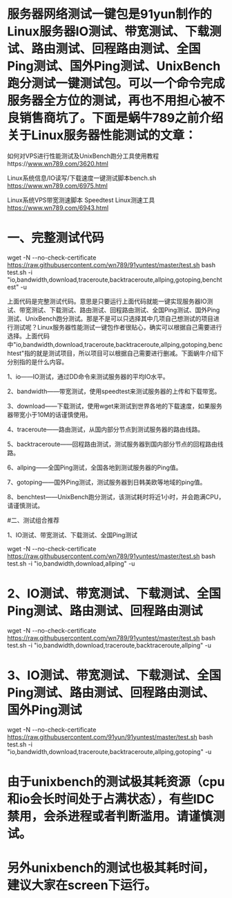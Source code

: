 # 服务器网络测试一键包是91yun制作的Linux服务器IO测试、带宽测试、下载测试、路由测试、回程路由测试、全国Ping测试、国外Ping测试、UnixBench跑分测试一键测试包。可以一个命令完成服务器全方位的测试，再也不用担心被不良销售商坑了。下面是蜗牛789之前介绍关于Linux服务器性能测试的文章：

如何对VPS进行性能测试及UnixBench跑分工具使用教程https://www.wn789.com/3620.html

Linux系统信息/IO读写/下载速度一键测试脚本bench.sh https://www.wn789.com/6975.html

Linux系统VPS带宽测速脚本 Speedtest Linux测速工具 https://www.wn789.com/6943.html

# 一、完整测试代码
wget -N --no-check-certificate https://raw.githubusercontent.com/wn789/91yuntest/master/test.sh
bash test.sh -i "io,bandwidth,download,traceroute,backtraceroute,allping,gotoping,benchtest" -u

上面代码是完整测试代码。意思是只要运行上面代码就能一键实现服务器IO测试、带宽测试、下载测试、路由测试、回程路由测试、全国Ping测试、国外Ping测试、UnixBench跑分测试。那是不是可以只选择其中几项自己想测试的项目进行测试呢？Linux服务器性能测试一键包作者很贴心，确实可以根据自己需要进行选择。上面代码中"io,bandwidth,download,traceroute,backtraceroute,allping,gotoping,benchtest"指的就是测试项目，所以项目可以根据自己需要进行删减。下面蜗牛介绍下分别指的是什么内容。

1、io——IO测试，通过DD命令来测试服务器的平均IO水平。

2、bandwidth——带宽测试，使用speedtest来测试服务器的上传和下载带宽。

3、download——下载测试，使用wget来测试到世界各地的下载速度，如果服务器带宽小于10M的话谨慎使用。

4、traceroute——路由测试，从国内部分节点到测试服务器的路由线路。

5、backtraceroute——回程路由测试，测试服务器到国内部分节点的回程路由线路。

6、allping——全国Ping测试，全国各地到测试服务器的Ping值。

7、gotoping——国外Ping测试，测试服务器到日韩美欧等地域的ping值。

8、benchtest——UnixBench跑分测试，该测试耗时将近1小时，并会跑满CPU，请谨慎测试。

#二、测试组合推荐

1、IO测试、带宽测试、下载测试、全国Ping测试

wget -N --no-check-certificate https://raw.githubusercontent.com/wn789/91yuntest/master/test.sh
bash test.sh -i "io,bandwidth,download,allping" -u
# 2、IO测试、带宽测试、下载测试、全国Ping测试、路由测试、回程路由测试

wget -N --no-check-certificate https://raw.githubusercontent.com/wn789/91yuntest/master/test.sh
bash test.sh -i "io,bandwidth,download,traceroute,backtraceroute,allping" -u
# 3、IO测试、带宽测试、下载测试、全国Ping测试、路由测试、回程路由测试、国外Ping测试

wget -N --no-check-certificate https://raw.githubusercontent.com/91yun/91yuntest/master/test.sh
bash test.sh -i "io,bandwidth,download,traceroute,backtraceroute,allping,gotoping" -u


# 由于unixbench的测试极其耗资源（cpu和io会长时间处于占满状态），有些IDC禁用，会杀进程或者判断滥用。请谨慎测试。

# 另外unixbench的测试也极其耗时间，建议大家在screen下运行。